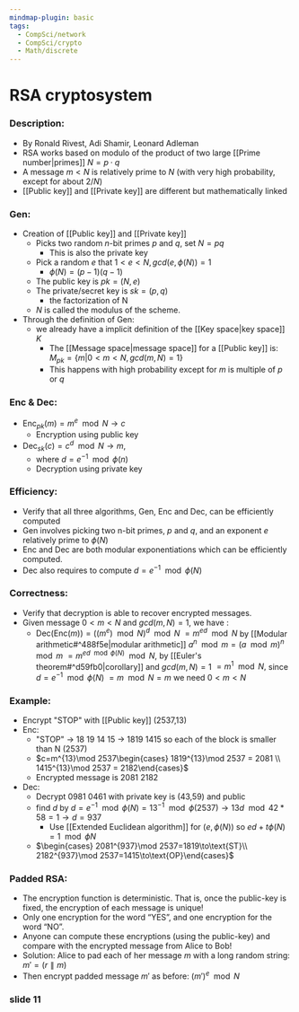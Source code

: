```yaml
---
mindmap-plugin: basic
tags:
  - CompSci/network
  - CompSci/crypto
  - Math/discrete
---
```

# RSA cryptosystem
### Description:
- By Ronald Rivest, Adi Shamir, Leonard Adleman
- RSA works based on modulo of the product of two large [[Prime number|primes]] $N = p · q$
- A message $m < N$ is relatively prime to $N$ (with very high probability, except for about $2/N$)
- [[Public key]] and [[Private key]] are different but mathematically linked
### Gen:
- Creation of [[Public key]] and [[Private key]]
	- Picks two random $n$-bit primes $p$ and $q$, set $N = pq$
		- This is also the private key
	- Pick a random $e$ that $1 < e < N, gcd(e, ϕ(N)) = 1$
		- $\phi(N)=(p-1)(q-1)$
	- The public key is $pk = (N, e)$
	- The private/secret key is $sk = (p, q)$ 
		- the factorization of N
	- $N$ is called the modulus of the scheme.
- Through the definition of Gen:
	- we already have a implicit definition of the [[Key space|key space]] $K$
		- The [[Message space|message space]] for a [[Public key]] is: $M_{pk} = \{m | 0 < m < N, gcd(m, N) = 1\}$
		- This happens with high probability except for $m$ is multiple of $p$ or $q$
### Enc & Dec:
- $\text{Enc}_{pk} (m) = m^{e} \mod N\to c$ 
	- Encryption using public key
- $\text{Dec}_{sk} (c) = c^{d} \mod N\to m$, 
	- where $d = e^{-1}\mod \phi(n)$
	- Decryption using private key
### Efficiency:
- Verify that all three algorithms, Gen, Enc and Dec, can be efficiently computed
- Gen involves picking two n-bit primes, $p$ and $q$, and an exponent $e$ relatively prime to $ϕ(N)$
- Enc and Dec are both modular exponentiations which can be efficiently computed.
- Dec also requires to compute $d = e ^{−1} \mod ϕ(N)$
### Correctness:
- Verify that decryption is able to recover encrypted messages. 
- Given message $0 < m < N$ and $gcd(m, N) = 1$, we have :
	- $\text{Dec}(\text{Enc}(m)) = ((m^{e} ) \mod N)^{d} \mod N$
	  $= m^{ed} \mod N$ by [[Modular arithmetic#^488f5e|modular arithmetic]] $a^{n}\mod m=(a\mod m)^n\mod m$
	  $= m^{ed \mod \phi(N)} \mod N$, by [[Euler's theorem#^d59fb0|corollary]] and $gcd(m, N) = 1$
	 $= m^{1} \mod N,$ since $d = e^{−1} \mod ϕ(N)$
	 $= m \mod N = m$ we need $0 < m < N$

### Example:
- Encrypt "STOP" with [[Public key]] (2537,13)
- Enc:
	- "STOP" -> 18 19 14 15 -> 1819 1415 so each of the block is smaller than N (2537)
	- $c=m^{13}\mod 2537\begin{cases} 1819^{13}\mod 2537 = 2081 \\ 1415^{13}\mod 2537 = 2182\end{cases}$ 
	- Encrypted message is 2081 2182
- Dec:
	- Decrypt 0981 0461 with private key is (43,59) and public
	- find $d$ by $d=e^{-1}\mod \phi(N)=13^{-1}\mod \phi(2537)\to 13d\mod 42*58=1\to d=937$ 
		- Use [[Extended Euclidean algorithm]] for $(e,\phi(N))$ so $ed+t\phi(N)=1\mod \phi N$
	- $\begin{cases} 2081^{937}\mod 2537=1819\to\text{ST}\\ 2182^{937}\mod 2537=1415\to\text{OP}\end{cases}$
### Padded RSA:
- The encryption function is deterministic. That is, once the public-key is fixed, the encryption of each message is unique!  
- Only one encryption for the word “YES”, and one encryption for the word “NO”.  
- Anyone can compute these encryptions (using the public-key) and compare with the encrypted message from Alice to Bob!  
- Solution: Alice to pad each of her message $m$ with a long random string: $m′ = (r ∥m)$
- Then encrypt padded message $m′$ as before: $(m')^{e} \mod N$

### slide 11